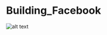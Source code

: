 # Building_Facebook

![alt text](https://raw.githubusercontent.com/username/projectname/branch/path/to/img.png)